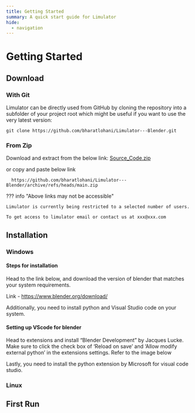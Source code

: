 ```yaml
---
title: Getting Started
summary: A quick start guide for Limulator
hide:
  - navigation
---
```


# Getting Started
## Download
### With Git
Limulator can be directly used from GitHub by cloning the repository into a subfolder of your project root which might be useful if you want to use the very latest version:

    git clone https://github.com/bharatlohani/Limulator---Blender.git

### From Zip
  Download and extract from the below link:
  [Source_Code.zip](https://github.com/bharatlohani/Limulator---Blender/archive/refs/heads/main.zip)
  
  or copy and paste below link

      https://github.com/bharatlohani/Limulator---Blender/archive/refs/heads/main.zip
    
??? info "Above links may not be accessible"

    Limulator is currently being restricted to a selected number of users.

    To get access to limulator email or contact us at xxx@xxx.com

## Installation
### Windows
#### Steps for installation 

Head to the link below, and download the version of blender that matches your system requirements.

Link - https://www.blender.org/download/

Additionally, you need to install python and Visual Studio code on your system.

#### Setting up VScode for blender 

Head to extensions and install “Blender Development” by Jacques Lucke. Make sure to click the check box of ‘Reload on save’ and ‘Allow modify external python’  in the extensions settings. Refer to the image below 

Lastly, you need to install the python extension by Microsoft for visual code studio.

### Linux

## First Run
